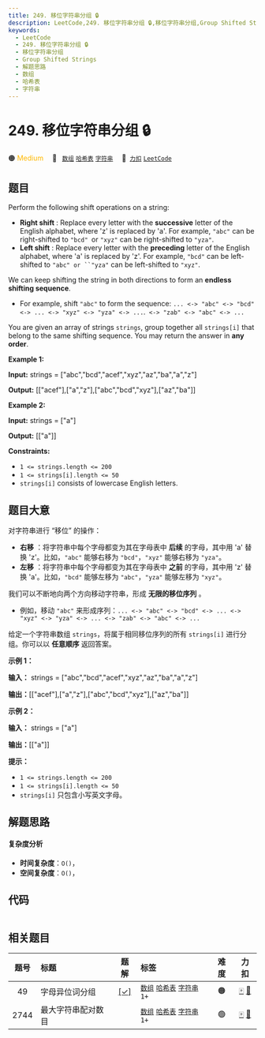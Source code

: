 ```yaml
---
title: 249. 移位字符串分组 🔒
description: LeetCode,249. 移位字符串分组 🔒,移位字符串分组,Group Shifted Strings,解题思路,数组,哈希表,字符串
keywords:
  - LeetCode
  - 249. 移位字符串分组 🔒
  - 移位字符串分组
  - Group Shifted Strings
  - 解题思路
  - 数组
  - 哈希表
  - 字符串
---
```


# 249. 移位字符串分组 🔒

🟠 <font color=#ffb800>Medium</font>&emsp; 🔖&ensp; [`数组`](/tag/array.md) [`哈希表`](/tag/hash-table.md) [`字符串`](/tag/string.md)&emsp; 🔗&ensp;[`力扣`](https://leetcode.cn/problems/group-shifted-strings) [`LeetCode`](https://leetcode.com/problems/group-shifted-strings)

## 题目

Perform the following shift operations on a string:

  * **Right shift** : Replace every letter with the **successive** letter of the English alphabet, where 'z' is replaced by 'a'. For example, `"abc"` can be right-shifted to `"bcd" `or `"xyz"` can be right-shifted to `"yza"`.
  * **Left shift** : Replace every letter with the **preceding** letter of the English alphabet, where 'a' is replaced by 'z'. For example, `"bcd"` can be left-shifted to `"abc" or ``"yza"` can be left-shifted to `"xyz"`.

We can keep shifting the string in both directions to form an **endless**
**shifting sequence**.

  * For example, shift `"abc"` to form the sequence: `... <-> "abc" <-> "bcd" <-> ... <-> "xyz" <-> "yza" <-> ...`.` <-> "zab" <-> "abc" <-> ...`

You are given an array of strings `strings`, group together all `strings[i]`
that belong to the same shifting sequence. You may return the answer in **any
order**.



**Example 1:**

**Input:** strings = ["abc","bcd","acef","xyz","az","ba","a","z"]

**Output:** [["acef"],["a","z"],["abc","bcd","xyz"],["az","ba"]]

**Example 2:**

**Input:** strings = ["a"]

**Output:** [["a"]]



**Constraints:**

  * `1 <= strings.length <= 200`
  * `1 <= strings[i].length <= 50`
  * `strings[i]` consists of lowercase English letters.


## 题目大意

对字符串进行 “移位” 的操作：

  * **右移** ：将字符串中每个字母都变为其在字母表中 **后续** 的字母，其中用 'a' 替换 'z'。比如，`"abc"` 能够右移为 `"bcd"`，`"xyz"` 能够右移为 `"yza"`。
  * **左移** ：将字符串中每个字母都变为其在字母表中 **之前**  的字母，其中用 'z' 替换 'a'。比如，`"bcd"` 能够左移为 `"abc"`，`"yza"` 能够左移为 `"xyz"`。

我们可以不断地向两个方向移动字符串，形成 **无限的移位序列** 。

  * 例如，移动 `"abc"` 来形成序列：`... <-> "abc" <-> "bcd" <-> ... <-> "xyz" <-> "yza" <-> ... <-> "zab" <-> "abc" <-> ...`

给定一个字符串数组 `strings`，将属于相同移位序列的所有 `strings[i]` 进行分组。你可以以 **任意顺序** 返回答案。



**示例 1：**

**输入：** strings = ["abc","bcd","acef","xyz","az","ba","a","z"]

**输出：**[["acef"],["a","z"],["abc","bcd","xyz"],["az","ba"]]



**示例 2：**

**输入：** strings = ["a"]

**输出：**[["a"]]



**提示：**

  * `1 <= strings.length <= 200`
  * `1 <= strings[i].length <= 50`
  * `strings[i]` 只包含小写英文字母。


## 解题思路

#### 复杂度分析

- **时间复杂度**：`O()`，
- **空间复杂度**：`O()`，

## 代码

```javascript

```

## 相关题目

<!-- prettier-ignore -->
| 题号 | 标题 | 题解 | 标签 | 难度 | 力扣 |
| :------: | :------ | :------: | :------ | :------: | :------: |
| 49 | 字母异位词分组 | [[✓]](/problem/0049.md) |  [`数组`](/tag/array.md) [`哈希表`](/tag/hash-table.md) [`字符串`](/tag/string.md) `1+` | 🟠 | [🀄️](https://leetcode.cn/problems/group-anagrams) [🔗](https://leetcode.com/problems/group-anagrams) |
| 2744 | 最大字符串配对数目 |  |  [`数组`](/tag/array.md) [`哈希表`](/tag/hash-table.md) [`字符串`](/tag/string.md) `1+` | 🟢 | [🀄️](https://leetcode.cn/problems/find-maximum-number-of-string-pairs) [🔗](https://leetcode.com/problems/find-maximum-number-of-string-pairs) |